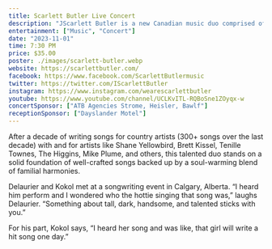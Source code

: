 ```yaml
---
title: Scarlett Butler Live Concert
description: "JScarlett Butler is a new Canadian music duo comprised of Troy Kokol and Joni Delaurier. But ask anyone in the Canadian country music industry and they would be known better individually for crafting songs you have probably heard on the radio."
entertainment: ["Music", "Concert"]
date: "2023-11-01"
time: 7:30 PM
price: $35.00
poster: ./images/scarlett-butler.webp
website: https://scarlettbutler.com/
facebook: https://www.facebook.com/ScarlettButlermusic
twitter: https://twitter.com/IScarlettButler
instagram: https://www.instagram.com/wearescarlettbutler
youtube: https://www.youtube.com/channel/UCLKvITL-RQBoSne1ZOyqx-w
concertSponsor: ["ATB Agencies Strome, Heisler, Bawlf"]
receptionSponsor: ["Dayslander Motel"]
---
```


After a decade of writing songs for country artists (300+ songs over the last decade) with and for artists like Shane Yellowbird, Brett Kissel, Tenille Townes, The Higgins, Mike Plume, and others, this talented duo stands on a solid foundation of well-crafted songs backed up by a soul-warming blend of familial harmonies.

Delaurier and Kokol met at a songwriting event in Calgary, Alberta. “I heard him perform and I wondered who the hottie singing that song was,” laughs Delaurier. “Something about tall, dark, handsome, and talented sticks with you.”

For his part, Kokol says, “I heard her song and was like, that girl will write a hit song one day.”
<!--
It turned out to be true, sooner rather than later. Eventually, the two started dating and together took their first trip to Nashville. Soon after, they wrote Shane Yellowbird’s hit song “Pickup Truck”, which was listed as the #6 all-time song on Canadian country radio by Billboard and spent twelve weeks in the top 10 on BDS.  This earned the pair nominations for Canadian Country Music Song and Songwriters of the Year and opened many doors to collaborations with some of the best writers and artists on both sides of the border.

As recording artists, both have released solo records with Kokol earning himself solo nods for Male Artist of the Year at the Indigenous Music Awards in 2018. Forming a duo is an evolution from the songwriting rounds they have played over the years, where they would sing harmonies on each other’s songs and records, and the million times they were told, “you should start a band”.

“Our partnership works the same in life as it does in music - we just really like one another’s style, and genuinely like to be together,” says Delaurier.

“There are so many songs we’ve written over the years that we love, that didn’t find their way onto a record. We can’t wait to share them,” says Kokol. -->